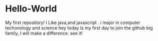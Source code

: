 # Hello-World
My first repository!
I Like java,and javascript . i major in computer techonology and science
hey today is my first day to join the github big family, I will make a difference.
see it!
 
